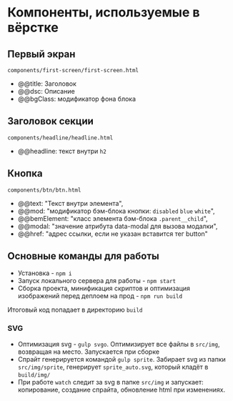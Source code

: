 # Компоненты, используемые в вёрстке

## Первый экран

`components/first-screen/first-screen.html`

 * @@title: Заголовок
 * @@dsc:   Описание                 
 * @@bgClass: модификатор фона блока

## Заголовок секции

`components/headline/headline.html`

* @@headline: текст внутри `h2`

## Кнопка

`components/btn/btn.html`

 * @@text: "Текст внутри элемента",
 * @@mod: "модификатор бэм-блока кнопки: `disabled` `blue` `white`",
 * @@bemElement: "класс элемента бэм-блока `.parent__child`",
 * @@modal: "значение атрибута data-modal для вызова модалки",
 * @@href: "адрес ссылки, если не указан вставится тег button"


## Основные команды для работы

- Установка - `npm i`
- Запуск локального сервера для работы - `npm start`
- Сборка проекта, минификация скриптов и оптимизация изображений перед деплоем на прод - `npm run build`

Итоговый код попадает в директорию `build`

### SVG

- Оптимизация svg - `gulp svgo`. Оптимизирует все файлы в `src/img`, возвращая на место. Запускается при сборке
- Спрайт генерируется командой `gulp sprite`. Забирает svg из папки `src/img/sprite`, генерирует `sprite_auto.svg`, который кладёт в `build/img/`
- При работе `watch` следит за svg в папке `src/img` и запускает: копирование, создание спрайта, обновление html при изменениях.
